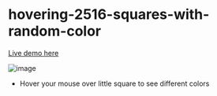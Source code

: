# hovering-2516-squares-with-random-color

[Live demo here](https://hovering-2516-squares-with-random-color.pages.dev)

![image](https://user-images.githubusercontent.com/68879676/192130245-50dd931e-505a-45b3-a141-1da00ee7e7cd.png)

* Hover your mouse over little square to see different colors
